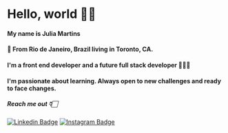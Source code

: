 
# Hello, world 👋🏻 

#### My name is Julia Martins
#### 📍 From Rio de Janeiro, Brazil living in Toronto, CA. 
#### I'm a front end developer and a future full stack developer 👩🏻‍💻
#### I'm passionate about learning. Always open to new challenges and ready to face changes.

#####  Reach me out 👇🏻
[![Linkedin Badge](https://img.shields.io/badge/-LinkedIn-blue?style=flat-square&logo=Linkedin&logoColor=white&link=https://www.linkedin.com/in/julia-martins-687084128/)](https://www.linkedin.com/in/julia-martins-687084128/) [![Instagram Badge](https://img.shields.io/badge/-Instagram-violet?style=flat-square&logo=Instagram&logoColor=white&link=https://www.instagram.com/julia_martinss/)](https://www.instagram.com/julia_martinss/)   
